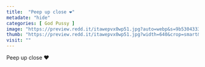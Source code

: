 ```yaml
---
title:  "Peep up close ❤️"
metadate: "hide"
categories: [ God Pussy ]
image: "https://preview.redd.it/itawepvx0wp51.jpg?auto=webp&s=9b53043330002fe19e88445af9b7e4b012f891df"
thumb: "https://preview.redd.it/itawepvx0wp51.jpg?width=640&crop=smart&auto=webp&s=eb469bff8723a9f444a4b91e52960480e2d6e17a"
visit: ""
---
```

Peep up close ❤️
